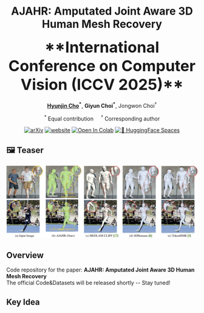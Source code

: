 <div align="center">

# AJAHR: Amputated Joint Aware 3D Human Mesh Recovery
<p style="font-size:40px; font-weight:bold; margin-top:10px; margin-bottom:20px;">
  **International Conference on Computer Vision (ICCV 2025)**
</p>

<p>
  <strong><a href="https://chojinie.github.io/categories/">Hyunjin Cho</a><sup>*</sup></strong>, 
  <strong>Giyun Choi<sup>*</sup></strong>, 
  Jongwon Choi<sup>†</sup>
</p>

<p>
  <sup>*</sup> Equal contribution &nbsp;&nbsp;&nbsp;
  <sup>†</sup> Corresponding author
</p>

[![arXiv](https://img.shields.io/badge/arXiv-2305.20091-brightgreen.svg)](https://arxiv.org/abs/)
[![website](https://img.shields.io/badge/website-up-blue.svg)](https://chojinie.github.io/project_AJAHR/)
[![Open In Colab](https://colab.research.google.com/assets/colab-badge.svg)](https://colab.research.google.com/github/chojinie/chojinie.github.io/blob/main/demo.ipynb)
[![🤗 HuggingFace Spaces](https://img.shields.io/badge/🤗_HuggingFace-Spaces-blue)](https://huggingface.co/spaces/your-space-name)
</div>

## 🖼️ Teaser

![Teaser](./fig/fig1.png)

## Overview
Code repository for the paper: **AJAHR: Amputated Joint Aware 3D Human Mesh Recovery**  
The official Code&Datasets will be released shortly -- Stay tuned!

## Key Idea